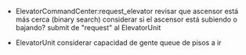 - ElevatorCommandCenter:request_elevator
    revisar que ascensor está más cerca (binary search)
    considerar si el ascensor está subiendo o bajando?
    submit de "request" al ElevatorUnit

- ElevatorUnit
    considerar capacidad de gente
    queue de pisos a ir
